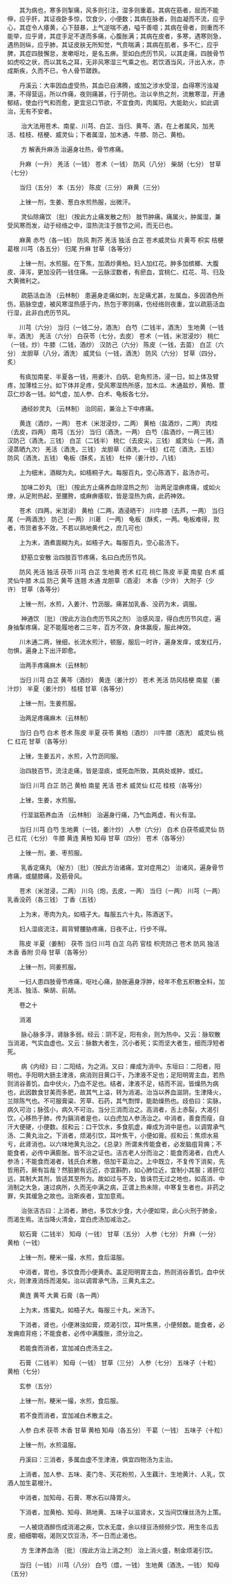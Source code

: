 <!-- { "loadSidebar": true } -->
　　其为病也，寒多则掣痛，风多则引注，湿多则重着。其病在筋者，屈而不能伸，应乎肝，其证夜卧多惊，饮食少，小便数；其病在脉者，则血凝而不流，应乎心，其症令人痿黄，心下鼓暴，上气逆喘不通，嗌干善噫；其病在骨者，则重而不能举，应乎肾，其症手足不遂而多痛，心腹胀满；其病在皮者，多寒，遇寒则急，遇热则纵，应乎肺，其证皮肤无所知觉，气贲喘满；其病在肌者，多不仁，应乎脾，其症四肢懈怠，发嗽呕吐，是名五痹。至如白虎历节风，以其走痛，四肢骨节如虎咬之状，而以其名之耳，无非风寒湿三气乘之也。若饮酒当风，汗出入水，亦成斯疾，久而不已，令人骨节蹉跌。

　　丹溪云：大率因血虚受热，其血已自沸腾，或加之涉水受湿，血得寒污浊凝滞，不得营运，所以作痛，夜则痛甚，行于阴也。治以辛热之剂，流散寒湿，开通郁结，使血行气和而愈，更宜忌口节欲，不宜食肉，肉属阳，大能助火，如此调治，无有不安者。

　　 治大法用苍术、南星、川芎、白芷、当归、黄芩、酒，在上者属风，加羌活、桂枝、桔梗、威灵仙；下者属湿，加木通、牛膝、防己、黄柏。

　　 方 解表升麻汤  治遍身壮热，骨节疼痛。

　　升麻（一升） 羌活（一钱） 苍术（一钱） 防风（八分） 柴胡（七分） 甘草（七分）

　　当归（五分） 本（五分） 陈皮（三分） 麻黄（三分）

　　上锉一剂，生姜、葱白水煎热服，出微汗。

　　 灵仙除痛饮 〔批〕（按此方止痛发散之剂） 肢节肿痛，痛属火，肿属湿，兼受风寒而发，动于经络之中，湿热流注于肢节之间，而无已也。

　　麻黄 赤芍（各一钱） 防风 荆芥 羌活 独活 白芷 苍术威灵仙 片黄芩 枳实 桔梗 葛根 川芎（各五分） 归尾 升麻 甘草（各等分）

　　上锉一剂，水煎服。在下焦，加酒炒黄柏。妇人加红花。肿多加槟榔、大腹皮、泽泻，更加没药一钱住痛。一云脉涩数者，有瘀血，宜桃仁、红花、芎、归及大黄微利之。

　　 疏筋活血汤 （云林制） 患遍身走痛如刺，左足痛尤甚，左属血，多因酒色所伤，筋脉空虚，被风寒湿热感于内，热包于寒则痛，伤经络则夜重，宜以疏筋活血行湿，此非白虎历节风。

　　川芎（六分） 当归（一钱二分，酒洗） 白芍（二钱半，酒洗） 生地黄（一钱半，酒洗） 羌活（六分） 白茯苓（七分，去皮） 苍术（一钱，米泔浸炒） 桃仁（一钱，炒）牛膝（二钱，酒炒） 汉防己（六分） 陈皮（一钱，去苗） 白芷（六分） 龙胆草（八分，酒洗） 威灵仙（一钱，酒洗） 防风（六分） 甘草（四分，炙）

　　有痰加南星、半夏各一钱，用姜汁、白矾、皂角煎汤，浸一日。如上体及臂疼，加薄桂三分。如下体并足疼，受风寒湿热所感，加木瓜、木通盐炒，黄柏、薏苡仁炒各一钱。如气虚，加人参、白术、龟板各七分。

　　 通经妙灵丸 （云林制） 治同前，兼治上下中疼痛。

　　黄连（酒炒，一两） 苍术（米泔浸炒，二两） 黄柏（盐酒炒，二两） 肉桂（去皮，四两） 南芎（五分） 当归（酒洗，一两） 白芍（盐酒炒，一两三钱） 汉防己（酒洗，三钱） 白芷（二钱半） 桃仁（去皮尖，三钱） 威灵仙（一两，酒浸蒸晒九次） 羌活（酒洗，三钱） 龙胆草（酒洗，一钱） 红花（酒洗，五钱） 防风（酒洗，五钱） 龟板（酥炙，五钱） 杜仲（姜汁炒，八钱）

　　上为细末，酒糊为丸，如梧桐子大。每服百丸，空心陈酒下，盐汤亦可。

　　 加味二妙丸 〔批〕（按此方止痛养血除湿热之剂） 治两足湿痹疼痛，或如火燎，从足附热起，至腰胯，或麻痹痿软，皆是湿热为病，此药神效。

　　苍术（四两，米泔浸） 黄柏（二两，酒浸晒干） 川牛膝（去芦，一两） 当归尾（一两酒洗） 防己（一两） 川萆 （一两） 龟板（酥炙，一两。龟板难得，败者，市货者多不效，不若以熟地黄代之，庶几可也）

　　上为末，酒煮面糊为丸，如梧子大。每服百丸，空心盐汤下。

　　 舒筋立安散  治四肢百节疼痛，名曰白虎历节风。

　　防风 羌活 独活 茯苓 川芎 白芷 生地黄 苍术 红花 桃仁 陈皮 半夏 南星 白术 威灵仙牛膝 木瓜 防己 黄芩 连翘 木通 龙胆草（酒浸） 木香（少许） 大附子（少许） 甘草（各等分）

　　上锉一剂，水煎，入姜汁、竹沥服。痛甚加乳香、没药为末，调服。

　　 神通饮 〔批〕（按此方治白虎历节风之剂） 治感风湿，得白虎历节风症，遍身抽掣疼痛，足不能履地者二三年，百方不效，身体羸瘦，服此神效。

　　川木通二两，锉细，长流水煎汁，顿服，服后一时许，遍身发痒，或发红丹，勿惧，遍身上下出汗即愈。

　　治两手疼痛麻木（云林制）

　　当归 川芎 白芷 黄芩（酒炒） 黄连（姜汁炒） 苍术 羌活 防风桔梗 南星（姜汁炒） 半夏（姜汁炒） 桂枝 甘草（各等分）

　　上锉一剂，生姜煎服。

　　治两足疼痛麻木（云林制）

　　当归 白芍 白术 苍术 陈皮 半夏 茯苓 黄柏（酒炒） 川牛膝（酒洗） 威灵仙 桃仁 红花 甘草（各等分）

　　上锉，生姜五片，水煎，入竹沥同服。

　　治四肢百节，流注走痛，皆是湿痰，或死血所致，其病处或肿，或红。

　　当归 川芎 白芷 防己 黄柏 南星 羌活 苍术 威灵仙 红花 桂枝（各等分）

　　上锉，生姜，水煎服。

　　 行湿滋筋养血汤 （云林制） 治遍身行痛，乃气血两虚，有火有湿。

　　当归 川芎 白芍 生地黄（一钱，姜汁炒） 人参（六分） 白术 白茯苓威灵仙 防己 红花（七分） 牛膝 黄连 黄柏 知母 甘草（四分） 苍术（各等分）

　　上锉一剂，姜、枣煎服。

　　 乳香定痛丸 （秘方）〔批〕（按此方治诸痛，宜对症用之） 治诸风，遍身骨节疼痛，或腿膝痛，及筋骨风。

　　苍术（米泔浸，二两） 川乌（炮，去皮，一两） 当归（一两） 川芎（一两） 乳香没药（各三钱） 丁香（五钱）

　　上为末，枣肉为丸，如梧子大。每服五六十丸，陈酒送下。

　　妇人湿痰流注，肩背臂腰胁疼痛，日夜不止，行步不得。

　　陈皮 半夏（姜制） 茯苓 当归 川芎 白芷 乌药 官桂 枳壳防己 苍术 防风 独活 木香 香附 贝母 甘草（各等分）

　　上锉一剂，同姜煎服。

　　一妇人患四肢骨节疼痛，呕吐心痛，胁胀遍身浮肿，经年不愈五积散全料，加羌活、独活、柴胡、前胡。

　　卷之十

　　消渴

　　 脉心脉多浮，肾脉多弱。经云：阴不足，阳有余，则为热中。又云：脉软散当消渴，气实血虚也。又云：脉数大者生，沉小者死；实而坚大者生，细而浮短者死。

　　 病《内经》曰：二阳结，为之消。又曰：瘅成为消中。东垣曰：二阳者，阳明也。手阳明大肠主津液，病消则目黄口干，乃津液不足也；足阳明胃主血，若热则消谷善饥，血中伏火，乃血不足也。结者，津液不足，结而不润，皆燥热为病也，此因数食甘美而多肥，故其气上溢，转为消渴。治当以养血滋阴，生津降火，兰除陈气也。不可服膏粱、芳草、石药，其气剽悍，能助燥热也。歧伯曰：实脉，病久可治；脉弦小，病久不可治。当分三消而治之。高消者，舌上赤裂，大渴引饮，心移热于肺，传为膈消者是也，以白虎加人参汤治之。中消者，善食而瘦，自汗大便硬，小便数。叔和云：口干饮水，多食肌虚，瘅成为消中是也，以调胃承气汤、二黄丸治之。下消者，烦渴引饮，耳叶焦干，小便如膏。叔和云：焦烦水易亏，此肾消也。以六味地黄丸治之。《总录》所谓未传能食者，必发脑疽背痈；不能食者，必传中满膨胀。皆不治之证也。洁古老人分而治之：能食而渴者，白虎人参汤；不能食而渴者，钱氏白术散，倍加干葛治之。上中既立，不复传下消矣，先哲用药，厥有旨哉？然脏腑有远近，亦宜斟酌，如心肺位近，宜制小其服；肾肝位远，其制大其剂，皆适其至所为。故如过与不及，皆诛罚无过之地也，如高消、中消制之大急，速过病所，久而无中满之病，正谓上热未除，中寒复生者也，非药之罪，失其缓急之故也。治斯疾者，宜加意焉。

　　 治张洁古曰：上消者，肺也，多饮水少食，大小便如常，此心火刑于肺金，而渴生焉。法当降火清金，宜白虎汤加减治之。

　　软石膏（二钱半） 知母（一钱） 甘草（五分） 人参（七分） 升麻（一分） 黄柏（一钱）

　　上锉一剂，粳米一撮，水煎，食后温服。

　　中消者，胃也，多饮食而小便黄赤。盖足阳明胃主血，热则消谷善饥，血中伏火，则津液消烁而渴矣。治以调胃承气汤，三黄丸主之。

　　黄连 黄芩 大黄 石膏（各一两）

　　上为末，炼蜜丸，如梧子大。每服三十丸，米汤下。

　　下消者，肾也，小便淋浊如膏，烦渴引饮，耳叶焦黑，小便频数。能食者，必发痈疸背疮；不能食者，必传中满腹胀，须分治之。

　　若能食而消者，宜加减白虎汤主之。

　　石膏（二钱半） 知母（一钱） 甘草（三分） 人参（七分） 五味子（十粒） 黄柏（七分）

　　玄参（五分）

　　上锉一剂，粳米一撮，水煎，食后服。

　　若不食而消者，宜加减白术散主之。

　　人参 白术 茯苓 木香 甘草 黄柏 知母（各五分） 干葛（一钱） 五味子（十粒）

　　上锉一剂，水煎温服。

　　丹溪曰：三消者，多属血虚不生津液，俱宜四物汤为主治。

　　上消者，加人参、五味、麦门冬、天花粉煎，入生藕汁、生地黄汁、人乳，饮酒人加生葛根汁。

　　中消者，加知母，石膏、寒水石以降胃火。

　　下消者，加黄柏、知母、熟地黄、五味子以滋肾水，又当间饮缫丝汤为上策。

　　一人被烧酒醉伤成消渴之疾，饮水无度，余以绿豆汤频频少饮，用生冬瓜去皮，细细嚼咽，渴则又饮豆汤，不一日而止渴也。

　　 方 生津养血汤 〔批〕（按此方治上消之剂） 治上消火盛，制金烦渴引饮。

　　当归（一钱） 川芎（八分） 白芍（煨，一钱） 生地黄（酒洗，一钱） 知母（五分）

